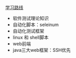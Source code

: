 [学习路线](https://blog.csdn.net/u011541946/article/details/73382294)
- 软件测试理论知识
- 自动化脚本：seleinum
- 自动化测试框架
- linux 和 shell脚本
- web前端
- java三大web框架：SSH优先
